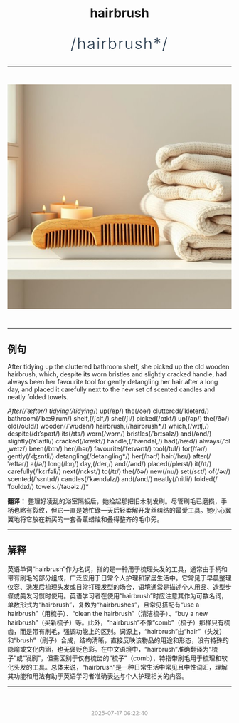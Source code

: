<div align="center">

# hairbrush

<div style="margin: 30px 0;">
<h1 style="font-size: 2.5em; font-weight: 300; letter-spacing: 2px; margin: 0; color: #2c3e50;">
/hairbrush*/
</h1>
</div>

</div>

---

<div align="center" style="margin: 40px 0;">

![hairbrush](images/hairbrush.png)

</div>

---

## 例句

After tidying up the cluttered bathroom shelf, she picked up the old wooden hairbrush, which, despite its worn bristles and slightly cracked handle, had always been her favourite tool for gently detangling her hair after a long day, and placed it carefully next to the new set of scented candles and neatly folded towels.

*After(/ˈæftər/) tidying(/tidying*/) up(/əp/) the(/ðə/) cluttered(/ˈklətərd/) bathroom(/ˈbæθˌrum/) shelf,(/ʃɛlf,/) she(/ʃi/) picked(/pɪkt/) up(/əp/) the(/ðə/) old(/oʊld/) wooden(/ˈwʊdən/) hairbrush,(/hairbrush*,/) which,(/wɪʧ,/) despite(/dɪˈspaɪt/) its(/ɪts/) worn(/wɔrn/) bristles(/ˈbrɪsəlz/) and(/ənd/) slightly(/sˈlaɪtli/) cracked(/krækt/) handle,(/ˈhændəl,/) had(/hæd/) always(/ˈɔlˌweɪz/) been(/bɪn/) her(/hər/) favourite(/ˈfeɪvərɪt/) tool(/tul/) for(/fər/) gently(/ˈʤɛntli/) detangling(/detangling*/) her(/hər/) hair(/hɛr/) after(/ˈæftər/) a(/ə/) long(/lɔŋ/) day,(/deɪ,/) and(/ənd/) placed(/pleɪst/) it(/ɪt/) carefully(/ˈkɛrfəli/) next(/nɛkst/) to(/tɪ/) the(/ðə/) new(/nu/) set(/sɛt/) of(/əv/) scented(/ˈsɛntɪd/) candles(/ˈkændəlz/) and(/ənd/) neatly(/ˈnitli/) folded(/ˈfoʊldɪd/) towels.(/taʊəlz./)*

**翻译：** 整理好凌乱的浴室隔板后，她拾起那把旧木制发刷。尽管刷毛已磨损，手柄也略有裂纹，但它一直是她忙碌一天后轻柔解开发丝纠结的最爱工具。她小心翼翼地将它放在新买的一套香薰蜡烛和叠得整齐的毛巾旁。

---

## 解释

英语单词“hairbrush”作为名词，指的是一种用于梳理头发的工具，通常由手柄和带有刷毛的部分组成，广泛应用于日常个人护理和家居生活中。它常见于早晨整理仪容、洗发后梳理头发或日常打理发型的场合，语境通常是描述个人用品、造型步骤或美发习惯时使用。英语学习者在使用“hairbrush”时应注意其作为可数名词，单数形式为“hairbrush”，复数为“hairbrushes”，且常见搭配有“use a hairbrush”（用梳子）、“clean the hairbrush”（清洁梳子）、“buy a new hairbrush”（买新梳子）等。此外，“hairbrush”不像“comb”（梳子）那样只有梳齿，而是带有刷毛，强调功能上的区别。词源上，“hairbrush”由“hair”（头发）和“brush”（刷子）合成，结构清晰，直接反映该物品的用途和形态，没有特殊的隐喻或文化内涵，也无褒贬色彩。在中文语境中，“hairbrush”准确翻译为“梳子”或“发刷”，但需区别于仅有梳齿的“梳子”（comb），特指带刷毛用于梳理和软化头发的工具。总体来说，“hairbrush”是一种日常生活中常见且中性词汇，理解其功能和用法有助于英语学习者准确表达与个人护理相关的内容。


---

<div align="center" style="margin-top: 50px;">
<small style="color: #999; font-size: 0.9em;">2025-07-17 06:22:40</small>
</div>
